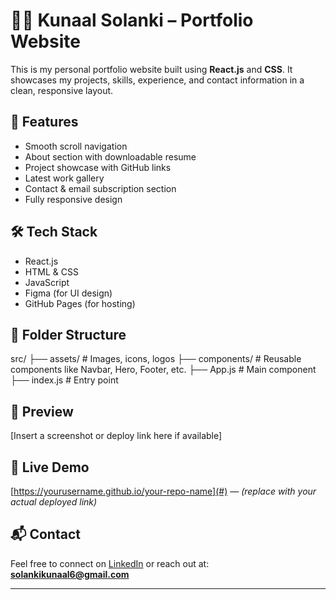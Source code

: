 # 🧑‍💻 Kunaal Solanki – Portfolio Website

This is my personal portfolio website built using **React.js** and **CSS**. It showcases my projects, skills, experience, and contact information in a clean, responsive layout.

## 🚀 Features

- Smooth scroll navigation
- About section with downloadable resume
- Project showcase with GitHub links
- Latest work gallery
- Contact & email subscription section
- Fully responsive design

## 🛠️ Tech Stack

- React.js
- HTML & CSS
- JavaScript
- Figma (for UI design)
- GitHub Pages (for hosting)

## 📁 Folder Structure
src/
├── assets/ # Images, icons, logos
├── components/ # Reusable components like Navbar, Hero, Footer, etc.
├── App.js # Main component
├── index.js # Entry point



## 📸 Preview

[Insert a screenshot or deploy link here if available]

## 🔗 Live Demo

[https://yourusername.github.io/your-repo-name](#) — *(replace with your actual deployed link)*

## 📬 Contact

Feel free to connect on [LinkedIn](https://www.linkedin.com/in/kunaal-solanki-72928a199/) or reach out at: **solankikunaal6@gmail.com**

---

